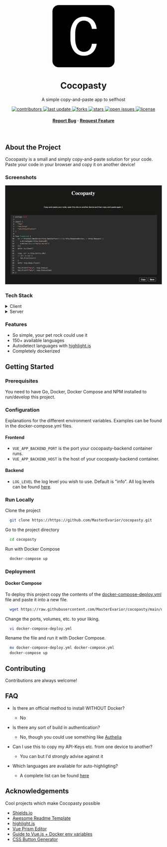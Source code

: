 <div align="center">

<img src="assets/icon-512x512.png" alt="logo" width="200" height="auto" />
  <h1>Cocopasty</h1>

<p>
    A simple copy-and-paste app to selfhost
</p>

<!-- Badges -->

<p>
  <a href="https://github.com/MasterEvarior/cocopasty/graphs/contributors">
    <img src="https://img.shields.io/github/contributors/MasterEvarior/cocopasty" alt="contributors" />
  </a>
  <a href="">
    <img src="https://img.shields.io/github/last-commit/MasterEvarior/cocopasty" alt="last update" />
  </a>
  <a href="https://github.com/MasterEvarior/cocopasty/network/members">
    <img src="https://img.shields.io/github/forks/MasterEvarior/cocopasty" alt="forks" />
  </a>
  <a href="https://github.com/MasterEvarior/cocopasty/stargazers">
    <img src="https://img.shields.io/github/stars/MasterEvarior/cocopasty" alt="stars" />
  </a>
  <a href="https://github.com/MasterEvarior/cocopasty/issues/">
    <img src="https://img.shields.io/github/issues/MasterEvarior/cocopasty" alt="open issues" />
  </a>
  <a href="https://github.com/MasterEvarior/cocopasty/blob/master/LICENSE">
    <img src="https://img.shields.io/github/license/MasterEvarior/cocopasty" alt="license" />
  </a>
</p>

<h4>
    <a href="https://github.com/MasterEvarior/cocopasty/issues/new?assignees=MasterEvarior&labels=bug&template=bug_report.md&title=">Report Bug</a>
  <span> · </span>
    <a href="https://github.com/MasterEvarior/cocopasty/issues/new?assignees=MasterEvarior&labels=enhancement&template=feature_request.md&title=">Request Feature</a>
  </h4>
</div>

<br />

<!-- About the Project -->

## About the Project

Cocopasty is a small and simply copy-and-paste solution for your code. Paste your code in your browser and copy it on another device!

<!-- Screenshots -->

### Screenshots

<div align="center"> 
  <img src="assets/screenshot.png" alt="screenshot" />
</div>

<!-- TechStack -->

### Tech Stack

<details>
  <summary>Client</summary>
  <ul>
    <li><a href="https://www.vuejs.org/">Vue.js</a></li>
  </ul>
</details>

<details>
  <summary>Server</summary>
  <ul>
    <li><a href="https://go.dev/">Golang</a></li>
  </ul>
</details>

<!-- Features -->

### Features

- So simple, your pet rock could use it
- 150+ available languages
- Autodetect languages with [highlight.js](https://highlightjs.org)
- Completely dockerized

<!-- Getting Started -->

## Getting Started

<!-- Prerequisites -->

### Prerequisites

You need to have Go, Docker, Docker Compose and NPM installed to run/develop this project.

### Configuration

Explanations for the different environment variables. Examples can be found in the docker-compose.yml files.

#### Frontend

- `VUE_APP_BACKEND_PORT` is the port your cocopasty-backend container runs.
- `VUE_APP_BACKEND_HOST` is the host of your cocopasty-backend container.

#### Backend

- `LOG_LEVEL` the log level you wish to use. Default is "info". All log levels can be found [here](https://github.com/Sirupsen/logrus#level-logging).

<!-- Run Locally -->

### Run Locally

Clone the project

```bash
  git clone https://https://github.com/MasterEvarior/cocopasty.git
```

Go to the project directory

```bash
  cd cocopasty
```

Run with Docker Compose

```bash
  docker-compose up
```

<!-- Deployment -->

### Deployment

#### Docker Compose

To deploy this project copy the contents of the [docker-compose-deploy.yml](https://github.com/MasterEvarior/cocopasty/blob/main/docker-compose-deploy.yml) file and paste it into a new file.

```bash
  wget https://raw.githubusercontent.com/MasterEvarior/cocopasty/main/docker-compose-deploy.yml
```

Change the ports, volumes, etc. to your liking.

```bash
  vi docker-compose-deploy.yml
```

Rename the file and run it with Docker Compose.

```bash
  mv docker-compose-deploy.yml docker-compose.yml
  docker-compose up
```

<!-- Contributing -->

## Contributing

Contributions are always welcome!

<!-- FAQ -->

## FAQ

- Is there an official method to install WITHOUT Docker?

  - No

- Is there any sort of build in authentication?

  - No, though you could use something like [Authelia](https://www.authelia.com/docs/)

- Can I use this to copy my API-Keys etc. from one device to another?

  - You can but I'd strongly advise against it

- Which languages are available for auto-highligting?

  - A complete list can be found [here](https://highlightjs.readthedocs.io/en/latest/supported-languages.html)

<!-- Acknowledgments -->

## Acknowledgements

Cool projects which make Cocopasty possible

- [Shields.io](https://shields.io/)
- [Awesome Readme Template](https://github.com/Louis3797/awesome-readme-template)
- [highlight.js](https://highlightjs.org)
- [Vue Prism Editor](https://github.com/koca/vue-prism-editor)
- [Guide to Vue.js + Docker env variables](https://medium.com/js-dojo/vue-js-runtime-environment-variables-807fa8f68665)
- [CSS Button Generator](https://www.bestcssbuttongenerator.com)
